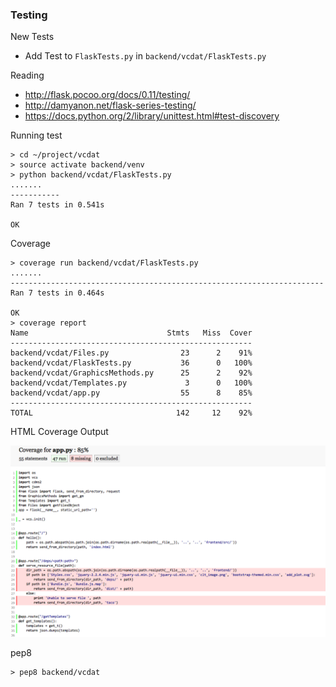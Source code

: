 ### Testing
New Tests
* Add Test to `FlaskTests.py` in `backend/vcdat/FlaskTests.py`

Reading
* http://flask.pocoo.org/docs/0.11/testing/
* http://damyanon.net/flask-series-testing/
* https://docs.python.org/2/library/unittest.html#test-discovery

Running test 

    > cd ~/project/vcdat
    > source activate backend/venv
    > python backend/vcdat/FlaskTests.py 
    .......
    -----------
    Ran 7 tests in 0.541s

    OK
    
Coverage

    > coverage run backend/vcdat/FlaskTests.py 
    .......
    ----------------------------------------------------------------------
    Ran 7 tests in 0.464s
    
    OK
    > coverage report
    Name                               Stmts   Miss  Cover
    ------------------------------------------------------
    backend/vcdat/Files.py                23      2    91%
    backend/vcdat/FlaskTests.py           36      0   100%
    backend/vcdat/GraphicsMethods.py      25      2    92%
    backend/vcdat/Templates.py             3      0   100%
    backend/vcdat/app.py                  55      8    85%
    ------------------------------------------------------
    TOTAL                                142     12    92%

HTML Coverage Output 

![app.py output](https://github.com/pawpepe/media/blob/master/Screen%20Shot%202016-08-22%20at%208.56.55%20AM.png)



pep8

    > pep8 backend/vcdat
